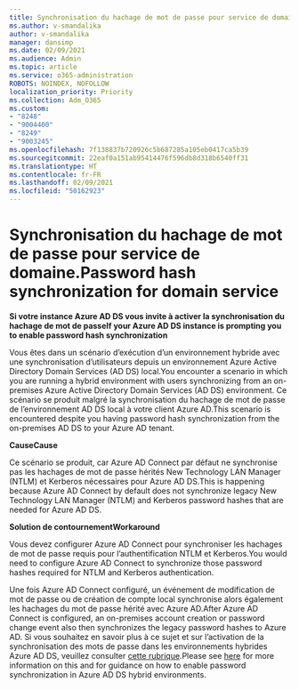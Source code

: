 ```yaml
---
title: Synchronisation du hachage de mot de passe pour service de domaine.
ms.author: v-smandalika
author: v-smandalika
manager: dansimp
ms.date: 02/09/2021
ms.audience: Admin
ms.topic: article
ms.service: o365-administration
ROBOTS: NOINDEX, NOFOLLOW
localization_priority: Priority
ms.collection: Adm_O365
ms.custom:
- "8248"
- "9004400"
- "8249"
- "9003245"
ms.openlocfilehash: 7f138837b720926c5b687285a105eb0417ca5b39
ms.sourcegitcommit: 22eaf0a151ab95414476f596db8d318b6540ff31
ms.translationtype: HT
ms.contentlocale: fr-FR
ms.lasthandoff: 02/09/2021
ms.locfileid: "50162923"
---
```

# <a name="password-hash-synchronization-for-domain-service"></a><span data-ttu-id="14345-102">Synchronisation du hachage de mot de passe pour service de domaine.</span><span class="sxs-lookup"><span data-stu-id="14345-102">Password hash synchronization for domain service</span></span>

<span data-ttu-id="14345-103">**Si votre instance Azure AD DS vous invite à activer la synchronisation du hachage de mot de passe**</span><span class="sxs-lookup"><span data-stu-id="14345-103">**If your Azure AD DS instance is prompting you to enable password hash synchronization**</span></span>

<span data-ttu-id="14345-104">Vous êtes dans un scénario d’exécution d’un environnement hybride avec une synchronisation d’utilisateurs depuis un environnement Azure Active Directory Domain Services (AD DS) local.</span><span class="sxs-lookup"><span data-stu-id="14345-104">You encounter a scenario in which you are running a hybrid environment with users synchronizing from an on-premises Azure Active Directory Domain Services (AD DS) environment.</span></span> <span data-ttu-id="14345-105">Ce scénario se produit malgré la synchronisation du hachage de mot de passe de l’environnement AD DS local à votre client Azure AD.</span><span class="sxs-lookup"><span data-stu-id="14345-105">This scenario is encountered despite you having password hash synchronization from the on-premises AD DS to your Azure AD tenant.</span></span>

<span data-ttu-id="14345-106">**Cause**</span><span class="sxs-lookup"><span data-stu-id="14345-106">**Cause**</span></span>

<span data-ttu-id="14345-107">Ce scénario se produit, car Azure AD Connect par défaut ne synchronise pas les hachages de mot de passe hérités New Technology LAN Manager (NTLM) et Kerberos nécessaires pour Azure AD DS.</span><span class="sxs-lookup"><span data-stu-id="14345-107">This is happening because Azure AD Connect by default does not synchronize legacy New Technology LAN Manager (NTLM) and Kerberos password hashes that are needed for Azure AD DS.</span></span>

<span data-ttu-id="14345-108">**Solution de contournement**</span><span class="sxs-lookup"><span data-stu-id="14345-108">**Workaround**</span></span> 

<span data-ttu-id="14345-109">Vous devez configurer Azure AD Connect pour synchroniser les hachages de mot de passe requis pour l’authentification NTLM et Kerberos.</span><span class="sxs-lookup"><span data-stu-id="14345-109">You would need to configure Azure AD Connect to synchronize those password hashes required for NTLM and Kerberos authentication.</span></span>

<span data-ttu-id="14345-110">Une fois Azure AD Connect configuré, un événement de modification de mot de passe ou de création de compte local synchronise alors également les hachages du mot de passe hérité avec Azure AD.</span><span class="sxs-lookup"><span data-stu-id="14345-110">After Azure AD Connect is configured, an on-premises account creation or password change event also then synchronizes the legacy password hashes to Azure AD.</span></span> <span data-ttu-id="14345-111">Si vous souhaitez en savoir plus à ce sujet et sur l’activation de la synchronisation des mots de passe dans les environnements hybrides Azure AD DS, veuillez consulter [cette rubrique](https://docs.microsoft.com/azure/active-directory-domain-services/tutorial-configure-password-hash-sync).</span><span class="sxs-lookup"><span data-stu-id="14345-111">Please see [here](https://docs.microsoft.com/azure/active-directory-domain-services/tutorial-configure-password-hash-sync) for more information on this and for guidance on how to enable password synchronization in Azure AD DS hybrid environments.</span></span>